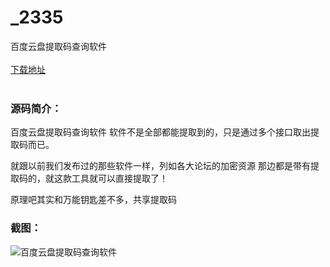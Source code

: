 # _2335
百度云盘提取码查询软件
<br/></br>
[下载地址](https://www.uuid2.com/2335.html "下载地址")
<br/></br>
<h3>源码简介：</h3>
<p>百度云盘提取码查询软件  软件不是全部都能提取到的，只是通过多个接口取出提取码而已。     <p>
<p>就跟以前我们发布过的那些软件一样，列如各大论坛的加密资源     那边都是带有提取码的，就这款工具就可以直接提取了！   <p>
<p>原理吧其实和万能钥匙差不多，共享提取码<p>
<h3>截图：</h3>
<img src="https://www.uuid2.com/wp-content/uploads/img/202105/a391175956.jpg" alt="百度云盘提取码查询软件">
